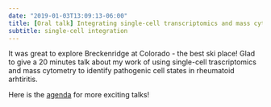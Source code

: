 ```yaml
---
date: "2019-01-03T13:09:13-06:00"
title: [Oral talk] Integrating single-cell transcriptomics and mass cytometry to define cell states in rheumatoid arthritis at Single Cell Biology Keystone Symposia at Colorado
subtitle: single-cell integration
---
```


It was great to explore Breckenridge at Colorado - the best ski place!
Glad to give a 20 minutes talk about my work of
using single-cell trascriptomics and mass cytometry to identify
pathogenic cell states in rheumatoid arhtiritis.

Here is the [agenda](http://www.keystonesymposia.org/19L1) for more exciting talks!
